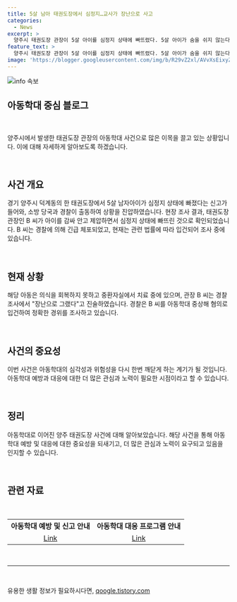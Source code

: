 ```yaml
---
title: 5살 남아 태권도장에서 심정지…교사가 장난으로 사고
categories:
  - News
excerpt: >
  양주시 태권도장 관장이 5살 아이를 심정지 상태에 빠뜨렸다. 5살 아이가 숨을 쉬지 않는다는 신고를 받고 출동한 소방 당국은 아이를 심폐소생술 후 병원으로 이송했고, 현재 중환자실에서 치료 중이다. 경찰은 관장이 아이를 감싸 안고 제압하여 심정지 상태에 빠뜨린 것을 확인했으며, 관장은 장난으로 그랬다고 진술했으나 경찰은 아동학대 중상해 혐의로 조사 중이다.
feature_text: >
  양주시 태권도장 관장이 5살 아이를 심정지 상태에 빠뜨렸다. 5살 아이가 숨을 쉬지 않는다는 신고를 받고 출동한 소방 당국은 아이를 심폐소생술 후 병원으로 이송했고, 현재 중환자실에서 치료 중이다. 경찰은 관장이 아이를 감싸 안고 제압하여 심정지 상태에 빠뜨린 것을 확인했으며, 관장은 장난으로 그랬다고 진술했으나 경찰은 아동학대 중상해 혐의로 조사 중이다.
image: 'https://blogger.googleusercontent.com/img/b/R29vZ2xl/AVvXsEixyZcFfHzMRdzZMjFBmAUKJYCLCGyLL1o632UiGVXcaFdKo_bkvkuCioo0uUKlGfBVcT3P84aROyZIXSBEx3Aw5nCQ3pTgDom1WDC4m8eifvWiAmWEEVb4x6G_l8C0QH225ldMjyaFvpxGEBGNO37VmDTDMHGhJPq73UglMfDca1-0aw/s1600/blogspot.png'
---
```


<p><img src="https://blogger.googleusercontent.com/img/b/R29vZ2xl/AVvXsEixyZcFfHzMRdzZMjFBmAUKJYCLCGyLL1o632UiGVXcaFdKo_bkvkuCioo0uUKlGfBVcT3P84aROyZIXSBEx3Aw5nCQ3pTgDom1WDC4m8eifvWiAmWEEVb4x6G_l8C0QH225ldMjyaFvpxGEBGNO37VmDTDMHGhJPq73UglMfDca1-0aw/s1600/blogspot.png" alt="info 속보" /></p>

<h2 data-ke-size="size26">아동학대 중심 블로그</h2>

<p data-ke-size="size16">&nbsp;</p>

<p>양주시에서 발생한 태권도장 관장의 아동학대 사건으로 많은 이목을 끌고 있는 상황입니다. 이에 대해 자세하게 알아보도록 하겠습니다.</p>

<p data-ke-size="size16">&nbsp;</p>

<h2>사건 개요</h2>

<p data-ke-size="size16">경기 양주시 덕계동의 한 태권도장에서 5살 남자아이가 심정지 상태에 빠졌다는 신고가 들어와, 소방 당국과 경찰이 출동하여 상황을 진압하였습니다. 현장 조사 결과, 태권도장 관장인 B 씨가 아이를 감싸 안고 제압하면서 심정지 상태에 빠뜨린 것으로 확인되었습니다. B 씨는 경찰에 의해 긴급 체포되었고, 현재는 관련 법률에 따라 입건되어 조사 중에 있습니다.</p>

<p data-ke-size="size16">&nbsp;</p>

<h2>현재 상황</h2>

<p data-ke-size="size16">해당 아동은 의식을 회복하지 못하고 중환자실에서 치료 중에 있으며, 관장 B 씨는 경찰 조사에서 "장난으로 그랬다"고 진술하였습니다. 경찰은 B 씨를 아동학대 중상해 혐의로 입건하여 정확한 경위를 조사하고 있습니다.</p>

<p data-ke-size="size16">&nbsp;</p>

<h2>사건의 중요성</h2>

<p data-ke-size="size16">이번 사건은 아동학대의 심각성과 위험성을 다시 한번 깨닫게 하는 계기가 될 것입니다. 아동학대 예방과 대응에 대한 더 많은 관심과 노력이 필요한 시점이라고 할 수 있습니다.</p>

<p data-ke-size="size16">&nbsp;</p>

<h2>정리</h2>

<p data-ke-size="size16">아동학대로 이어진 양주 태권도장 사건에 대해 알아보았습니다. 해당 사건을 통해 아동학대 예방 및 대응에 대한 중요성을 되새기고, 더 많은 관심과 노력이 요구되고 있음을 인지할 수 있습니다.</p>

<p data-ke-size="size16">&nbsp;</p>

<h2 data-ke-size="size26">관련 자료</h2>

<p data-ke-size="size16">&nbsp;</p>

<table>
<tbody>
<tr>
<td style="text-align: center; height: 17px;"><b>아동학대 예방 및 신고 안내</b></td>
<td style="text-align: center; height: 17px;"><b>아동학대 대응 프로그램 안내</b></td>
</tr>
<tr>
<td style="text-align: center; height: 17px;"><a href="https://www.childprotection.go.kr/kor/main/index.do">Link</a></td>
<td style="text-align: center; height: 17px;"><a href="https://www.koreanchildren.go.kr/main.do">Link</a></td>
</tr>
</tbody>
</table>

<p data-ke-size="size16">&nbsp;</p>

<hr>

<p data-ke-size="size16">&nbsp;</p>
유용한 생활 정보가 필요하시다면, <a href="https://qoogle.tistory.com" rel="dofollow">qoogle.tistory.com</a>


